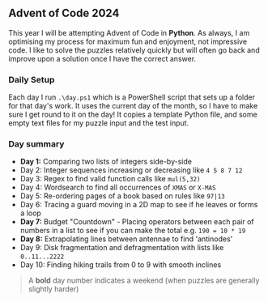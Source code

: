 ## Advent of Code 2024

This year I will be attempting Advent of Code in **Python**. As always, I am optimising my process for maximum fun and enjoyment, not impressive code. I like to solve the puzzles relatively quickly but will often go back and improve upon a solution once I have the correct answer.

### Daily Setup
Each day I run `.\day.ps1` which is a PowerShell script that sets up a folder for that day's work. It uses the current day of the month, so I have to make sure I get round to it on the day! It copies a template Python file, and some empty text files for my puzzle input and the test input.

### Day summary
- **Day 1:** Comparing two lists of integers side-by-side
- Day 2: Integer sequences increasing or decreasing like `4 5 8 7 12`
- Day 3: Regex to find valid function calls like `mul(5,32)`
- Day 4: Wordsearch to find all occurrences of `XMAS` or `X-MAS`
- Day 5: Re-ordering pages of a book based on rules like `97|13`
- Day 6: Tracing a guard moving in a 2D map to see if he leaves or forms a loop
- **Day 7:** Budget "Countdown" - Placing operators between each pair of numbers in a list to see if you can make the total e.g. `190 = 10 * 19`
- **Day 8:** Extrapolating lines between antennae to find 'antinodes'
- Day 9: Disk fragmentation and defragmentation with lists like `0..11...2222`
- Day 10: Finding hiking trails from 0 to 9 with smooth inclines


> A **bold** day number indicates a weekend (when puzzles are generally slightly harder)